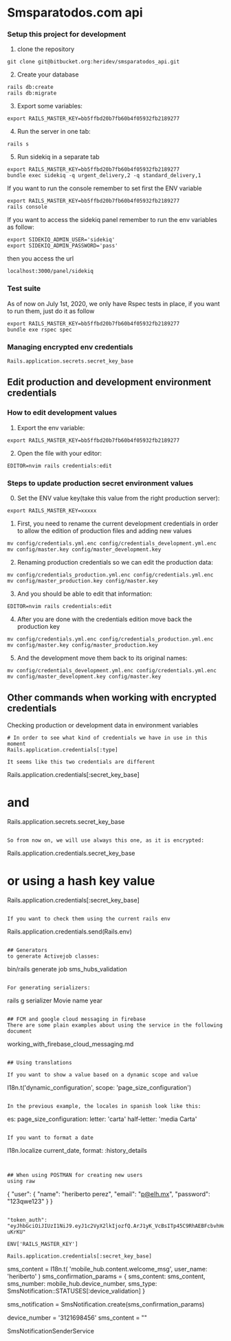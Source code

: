 Smsparatodos.com api
====================

### Setup this project for development
1. clone the repository
```
git clone git@bitbucket.org:heridev/smsparatodos_api.git
```

2. Create your database
```
rails db:create
rails db:migrate
```

3. Export some variables:
```
export RAILS_MASTER_KEY=bb5ffbd20b7fb60b4f05932fb2189277
```
4. Run the server in one tab:
```
rails s
```

5. Run sidekiq in a separate tab
```
export RAILS_MASTER_KEY=bb5ffbd20b7fb60b4f05932fb2189277
bundle exec sidekiq -q urgent_delivery,2 -q standard_delivery,1
```

If you want to run the console remember to set first the ENV variable
```
export RAILS_MASTER_KEY=bb5ffbd20b7fb60b4f05932fb2189277
rails console
```

If you want to access the sidekiq panel remember to run the env variables as follow:
```
export SIDEKIQ_ADMIN_USER='sidekiq'
export SIDEKIQ_ADMIN_PASSWORD='pass'
```

then you access the url
```
localhost:3000/panel/sidekiq
```

### Test suite
As of now on July 1st, 2020, we only have Rspec tests in place, if you want to run them, just do it as follow
```
export RAILS_MASTER_KEY=bb5ffbd20b7fb60b4f05932fb2189277
bundle exe rspec spec
```

### Managing encrypted env credentials

```
Rails.application.secrets.secret_key_base
```

## Edit production and development environment credentials

### How to edit development values
1. Export the env variable:
```
export RAILS_MASTER_KEY=bb5ffbd20b7fb60b4f05932fb2189277
```
2. Open the file with your editor:
```
EDITOR=nvim rails credentials:edit
```

### Steps to update production secret environment values

0. Set the ENV value key(take this value from the right production server):
```
export RAILS_MASTER_KEY=xxxxx
```

1. First, you need to rename the current development credentials in order to allow the edition of production files
and adding new values
```
mv config/credentials.yml.enc config/credentials_development.yml.enc 
mv config/master.key config/master_development.key 
```

2. Renaming production credentials so we can edit the production data:
```
mv config/credentials_production.yml.enc config/credentials.yml.enc
mv config/master_production.key config/master.key
```

3. And you should be able to edit that information:
```
EDITOR=nvim rails credentials:edit
```

4. After you are done with the credentials edition move back the production key
```
mv config/credentials.yml.enc config/credentials_production.yml.enc 
mv config/master.key config/master_production.key 
```

5. And the development move them back to its original names:
```
mv config/credentials_development.yml.enc config/credentials.yml.enc 
mv config/master_development.key config/master.key 
```

## Other commands when working with encrypted credentials

Checking production or development data in environment variables
```
# In order to see what kind of credentials we have in use in this moment
Rails.application.credentials[:type]

It seems like this two credentials are different
```
Rails.application.credentials[:secret_key_base]
# and
Rails.application.secrets.secret_key_base
```

So from now on, we will use always this one, as it is encrypted:
```
Rails.application.credentials.secret_key_base
# or using a hash key value
Rails.application.credentials[:secret_key_base]
```

If you want to check them using the current rails env
```
Rails.application.credentials.send(Rails.env)
```

## Generators
to generate Activejob classes:
```
bin/rails generate job sms_hubs_validation
```

For generating serializers:
```
rails g serializer Movie name year
```

## FCM and google cloud messaging in firebase
There are some plain examples about using the service in the following document
```
working_with_firebase_cloud_messaging.md
```

## Using translations

If you want to show a value based on a dynamic scope and value
```
I18n.t('dynamic_configuration', scope: 'page_size_configuration')
```

In the previous example, the locales in spanish look like this:
```
es:
  page_size_configuration:
    letter: 'carta'
    half-letter: 'media Carta'
```

If you want to format a date
```
I18n.localize current_date, format: :history_details
```


## When using POSTMAN for creating new users
using raw
```
{ "user": { "name": "heriberto perez", "email": "p@elh.mx", "password": "123qwe123" } }
```

"token_auth": "eyJhbGciOiJIUzI1NiJ9.eyJ1c2VyX2lkIjozfQ.ArJ1yK_VcBsITp45C9RhAEBFcbvhHqb2GbkXl-uKrKU"

ENV['RAILS_MASTER_KEY']

Rails.application.credentials[:secret_key_base]

```
sms_content = I18n.t(
  'mobile_hub.content.welcome_msg',
  user_name: 'heriberto'
)
sms_confirmation_params = {
  sms_content: sms_content,
  sms_number: mobile_hub.device_number,
  sms_type: SmsNotification::STATUSES[:device_validation]
}

sms_notification = SmsNotification.create(sms_confirmation_params)

device_number = '3121698456'
sms_content = ""

SmsNotificationSenderService
```

